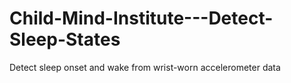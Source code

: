 # Child-Mind-Institute---Detect-Sleep-States
Detect sleep onset and wake from wrist-worn accelerometer data

